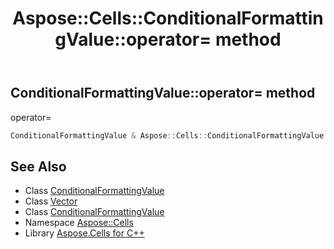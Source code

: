 ﻿---
title: Aspose::Cells::ConditionalFormattingValue::operator= method
linktitle: operator=
second_title: Aspose.Cells for C++ API Reference
description: 'Aspose::Cells::ConditionalFormattingValue::operator= method. operator= in C++.'
type: docs
weight: 300
url: /cpp/aspose.cells/conditionalformattingvalue/operator_asm/
---
## ConditionalFormattingValue::operator= method


operator=

```cpp
ConditionalFormattingValue & Aspose::Cells::ConditionalFormattingValue::operator=(const ConditionalFormattingValue &src)
```

## See Also

* Class [ConditionalFormattingValue](../)
* Class [Vector](../../vector/)
* Class [ConditionalFormattingValue](../)
* Namespace [Aspose::Cells](../../)
* Library [Aspose.Cells for C++](../../../)
